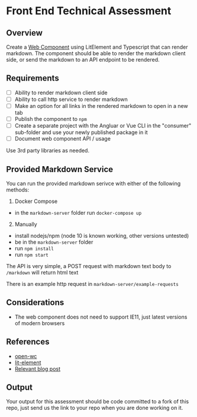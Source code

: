 # Front End Technical Assessment

## Overview

Create a [Web Component](https://developer.mozilla.org/en-US/docs/Web/Web_Components) using LitElement and Typescript
that can render markdown. The component should be able to render the markdown client side,
or send the markdown to an API endpoint to be rendered.

## Requirements

- [ ] Ability to render markdown client side
- [ ] Ability to call http service to render markdown
- [ ] Make an option for all links in the rendered markdown to open in a new tab
- [ ] Publish the component to `npm`
- [ ] Create a separate project with the Angluar or Vue CLI in the "consumer" sub-folder and use your newly published package in it
- [ ] Document web component API / usage

Use 3rd party libraries as needed.

## Provided Markdown Service

You can run the provided markdown serivce with either of the following methods:

1. Docker Compose
  - in the `markdown-server` folder run `docker-compose up`
2. Manually
  - install nodejs/npm (node 10 is known working, other versions untested)
  - be in the `markdown-server` folder
  - run `npm install`
  - run `npm start`

The API is very simple, a POST request with markdown text body to `/markdown` will return html text

There is an example http request in `markdown-server/example-requests`

## Considerations

* The web component does not need to support IE11, just latest versions of modern browsers

## References

* [open-wc](https://open-wc.org/)
* [lit-element](https://lit-element.polymer-project.org/)
* [Relevant blog post](https://levelup.gitconnected.com/creating-a-web-component-with-open-wc-fe1922128080)

## Output

Your output for this assessment should be code committed to a fork of this repo, just send us the link to your repo when you are done working on it.
